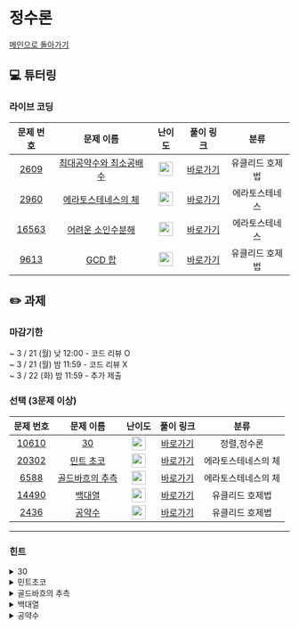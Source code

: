 # 정수론 

[메인으로 돌아가기](https://github.com/Altu-Bitu-2/Notice)

## 💻 튜터링

### 라이브 코딩

|문제 번호|문제 이름|난이도|풀이 링크|분류|
| :-----: | :-----: | :-----: | :-----: | :-----: |
|<a href="https://www.acmicpc.net/problem/2609" target="_blank">2609</a>|<a href="https://www.acmicpc.net/problem/2609" target="_blank">최대공약수와 최소공배수</a>|<img height="25px" width="25px" src="https://static.solved.ac/tier_small/6.svg"/>|[바로가기]()|유클리드 호제법|
|<a href="https://www.acmicpc.net/problem/2960" target="_blank">2960</a>|<a href="https://www.acmicpc.net/problem/2960" target="_blank">에라토스테네스의 체</a>|<img height="25px" width="25px" src="https://static.solved.ac/tier_small/7.svg"/>|[바로가기]()|에라토스테네스|
|<a href="https://www.acmicpc.net/problem/16563" target="_blank">16563</a>|<a href="https://www.acmicpc.net/problem/16563" target="_blank">어려운 소인수분해</a>|<img height="25px" width="25px" src="https://static.solved.ac/tier_small/12.svg"/>|[바로가기]()|에라토스테네스|
|<a href="https://www.acmicpc.net/problem/9613" target="_blank">9613</a>|<a href="https://www.acmicpc.net/problem/9613" target="_blank">GCD 합</a>|<img height="25px" width="25px" src="https://static.solved.ac/tier_small/8.svg"/>|[바로가기]()|유클리드 호제법|


## ✏️ 과제
### 마감기한
~ 3 / 21 (월) 낮 12:00 - 코드 리뷰 O </br>
~ 3 / 21 (월) 밤 11:59 - 코드 리뷰 X </br>
~ 3 / 22 (화) 밤 11:59 - 추가 제출 </br>

### 선택 (3문제 이상)

|문제 번호|문제 이름|난이도|풀이 링크|분류|
| :-----: | :-----: | :-----: | :-----: | :-----: |
|<a href="https://www.acmicpc.net/problem/10610" target="_blank">10610</a>|<a href="https://www.acmicpc.net/problem/10610" target="_blank">30</a>|<img height="25px" width="25px" src="https://static.solved.ac/tier_small/6.svg"/>|[바로가기]()|정렬,정수론|
|<a href="https://www.acmicpc.net/problem/20302" target="_blank">20302</a>|<a href="https://www.acmicpc.net/problem/20302" target="_blank">민트 초코</a>|<img height="25px" width="25px" src="https://static.solved.ac/tier_small/11.svg"/>|[바로가기]()|에라토스테네스의 체|
|<a href="https://www.acmicpc.net/problem/6588" target="_blank">6588</a>|<a href="https://www.acmicpc.net/problem/6588" target="_blank">골드바흐의 추측</a>|<img height="25px" width="25px" src="https://static.solved.ac/tier_small/10.svg"/>|[바로가기]()|에라토스테네스의 체|
|<a href="https://www.acmicpc.net/problem/11866" target="_blank">14490</a>|<a href="https://www.acmicpc.net/problem/14490" target="_blank">백대열</a>|<img height="25px" width="25px" src="https://static.solved.ac/tier_small/7.svg"/>|[바로가기]()|유클리드 호제법|
|<a href="https://www.acmicpc.net/problem/2436" target="_blank">2436</a>|<a href="https://www.acmicpc.net/problem/2436" target="_blank">공약수</a>|<img height="25px" width="25px" src="https://static.solved.ac/tier_small/11.svg"/>|[바로가기]()|유클리드 호제법|


---

### 힌트

<details>
<summary>30</summary>
<div markdown="1">

</div>
</details>

<details>
<summary>민트초코</summary>
<div markdown="1">

</div>
</details>

<details>
<summary>골드바흐의 추측</summary>
<div markdown="1">
&nbsp;&nbsp;&nbsp;&nbsp;
</div>
</details>

<details>
<summary>백대열</summary>
<div markdown="1">

</div>
</details>

<details>
<summary>공약수</summary>
<div markdown="1">

</div>
</details>
